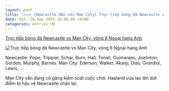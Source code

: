 ```yaml
---
layout: post
title: "🔥🔥🔥 [Newcastle đấu với Man City] Trực tiếp bóng đá Newcastle vs Man City, vòng 6 Ngoại hạng Anh"
date: Sat, 28 Sep 2024 18:00:00 +0700
categories: entries VN
---
```

[Trực tiếp bóng đá Newcastle vs Man City, vòng 6 Ngoại hạng Anh](https://vietnamnet.vn/truc-tiep-bong-da-newcastle-vs-man-city-vong-6-ngoai-hang-anh-2326733.html)

![Trực tiếp bóng đá Newcastle vs Man City, vòng 6 Ngoại hạng Anh](https://static-images.vnncdn.net/vps_images_publish/000001/000003/2024/9/28/truc-tiep-bong-da-newcastle-0-1-man-city-gvardiol-toa-sang-h2-13082.jpg?width=0&s=fbaLdhxeAXMYQ-gKoErD_w)

Newcastle: Pope; Trippier, Schar, Burn, Hall; Tonali, Guimaraes, Joelinton; Gordon, Murphy, Barnes. Man City: Ederson, Walker, Akanji, Dias, Gvardiol, Lewis, ...

Man City vẫn đang cố gắng kiểm soát cuộc chơi. Haaland vừa lao lên dứt điểm bị hậu vệ Newcastle chặn lại.

